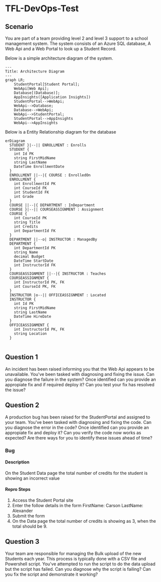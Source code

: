 # TFL-DevOps-Test

## Scenario
You are part of a team providing level 2 and level 3 support to a school management system.
The system consists of an Azure SQL database, A Web Api and a Web Portal to look up a Student Record.

Below is a simple architecture diagram of the system.

```mermaid
---
Title: Architecture Diagram
---
graph LR;
    StudentPortal[Student Portal];
    WebApi[Web Api];
    Database[(Database)];
    AppInsights([Application Insights])
    StudentPortal-->WebApi;
    WebApi-->Database;
    Database-->WebApi;
    WebApi-->StudentPortal;
    StudentPortal-->AppInsights
    WebApi-->AppInsights
```


Below is a Entity Relationship diagram for the database
```mermaid
erDiagram
  STUDENT }|--|| ENROLLMENT : Enrolls
  STUDENT {
    int Id PK
    string FirstMidName
    string LastName
    DateTime EnrollmentDate
  }
  ENROLLMENT ||--|{ COURSE : EnrolledOn
  ENROLLMENT {
    int EnrollmentId PK
    int CourseId FK
    int StudentId FK
    int Grade
  }
  COURSE ||--|{ DEPARTMENT : InDepartment
  COURSE }|--|| COURSEASSIGNMENT : Assignment
  COURSE {
    int CourseId PK
    string Title
    int Credits
    int DepartmentId FK
  }
  DEPARTMENT ||--o| INSTRUCTOR : ManagedBy
  DEPARTMENT {
    int DepartmentId PK
    string Name
    decimal Budget
    DateTime StartDate
    int InstructorId FK
  }
  COURSEASSIGNMENT ||--|{ INSTRUCTOR : Teaches
  COURSEASSIGNMENT {
    int InstructorId PK, FK
    int CourseId PK, FK
  }
  INSTRUCTOR |o--|| OFFICEASSIGNMENT : Located
  INSTRUCTOR {
    int Id PK
    string FirstMidName
    string LastName
    DateTime HireDate
  }
  OFFICEASSIGNMENT {
    int InstructorId PK, FK
    string Location
  }
  
```

## Question 1
An incident has been raised informing you that the Web Api appears to be unavailable. You've been tasked with diagnosing and fixing the issue.
Can you diagnose the failure in the system?
Once identified can you provide an appropiate fix and if required deploy it?
Can you test your fix has resolved the issue?

## Question 2
A production bug has been raised for the StudentPortal and assigned to your team. You've been tasked with diagnosing and fixing the code.
Can you diagnose the error in the code?
Once identified can you provide an appropiate fix and deploy it?
Can you verify the code now works as expected?
Are there ways for you to identify these issues ahead of time?

### Bug
#### Description
On the Student Data page the total number of credits for the student is showing an incorrect value
#### Repro Steps
1. Access the Student Portal site
2. Enter the follow details in the form
    FirstName: Carson
    LastName: Alexander
3. Submit the form
4. On the Data page the total number of credits is showing as 3, when the total should be 9.


## Question 3
Your team are responsible for managing the Bulk upload of the new Students each year.
This process is typically done with a CSV file and Powershell script. You've attempted to run the script to do the data upload but the script has failed.
Can you diagnose why the script is failing?
Can you fix the script and demonstrate it working?
